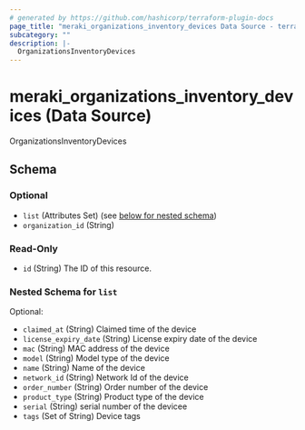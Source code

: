 ```yaml
---
# generated by https://github.com/hashicorp/terraform-plugin-docs
page_title: "meraki_organizations_inventory_devices Data Source - terraform-provider-meraki"
subcategory: ""
description: |-
  OrganizationsInventoryDevices
---
```


# meraki_organizations_inventory_devices (Data Source)

OrganizationsInventoryDevices



<!-- schema generated by tfplugindocs -->
## Schema

### Optional

- `list` (Attributes Set) (see [below for nested schema](#nestedatt--list))
- `organization_id` (String)

### Read-Only

- `id` (String) The ID of this resource.

<a id="nestedatt--list"></a>
### Nested Schema for `list`

Optional:

- `claimed_at` (String) Claimed time of the device
- `license_expiry_date` (String) License expiry date of the device
- `mac` (String) MAC address of the device
- `model` (String) Model type of the device
- `name` (String) Name of the device
- `network_id` (String) Network Id of the device
- `order_number` (String) Order number of the device
- `product_type` (String) Product type of the device
- `serial` (String) serial number of the devicee
- `tags` (Set of String) Device tags


